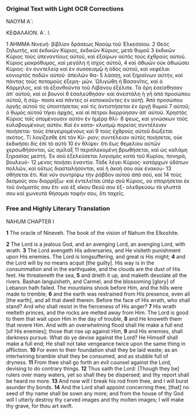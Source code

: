 ### Original Text with Light OCR Corrections

ΝΑΟΥΜ Α΄:

ΚΕΦΑΛΑΙΟΝ. Α΄. Ι.

1 ἈΗΜΜΑ Νινευή· βίβλίον δράσεως Ναοὺμ τοῦ Ἐλκεσαίου.
2 Θεὸς ζηλωτής, καὶ ἐκδικῶν Κύριος, ἐκδικῶν Κύριος, μετὰ θυμοῦ
3 ἐκδικῶν Κύριος τοὺς ὑπεναντίους αὐτοῦ, καὶ ἐξαίρων αὐτὸς τοὺς
   ἐχθροὺς αὐτοῦ. Κύριος μακρόθυμος, καὶ μεγάλη ἡ ἰσχὺς αὐτοῦ,
4 καὶ ἀθωῶν οὐκ ἀθωώσει Κύριος· ἐν συντελείᾳ καὶ ἐν συσσεισμῷ
   ἡ ὁδὸς αὐτοῦ, καὶ νεφέλαι κονιορτὸς ποδῶν αὐτοῦ· ἀπειλῶν θα-
5 λάσσῃ, καὶ ξηραίνων αὐτήν, καὶ πάντας τοὺς ποταμοὺς ἐξερη-
   μῶν. Ὠλιγώθη ἡ Βασανῖτις, καὶ ὁ Κάρμηλος, καὶ τὰ ἐξανθοῦντα
   τοῦ Λιβάνου ἐξέλιπε. Τὰ ὄρη ἐσείσθησαν ἀπ᾿ αὐτοῦ, καὶ οἱ βουνοὶ
6 ἐσαλεύθησαν· καὶ ἀνεστάλη ἡ γῆ ἀπὸ προσώπου αὐτοῦ, ἢ σύμ-
   πασα καὶ πάντες οἱ κατοικοῦντες ἐν αὐτῇ. Ἀπὸ προσώπου ὀργῆς
   αὐτοῦ τίς ὑποστήσεται; καὶ τίς ἀντιστήσεται ἐν ὀργῇ θυμοῦ
7 αὐτοῦ; ὁ θυμὸς αὐτοῦ τήκει ἀρχάς, καὶ αἱ πέτραι διερρύησαν
   ἀπ᾿ αὐτοῦ. Χρηστὸς Κύριος τοῖς ὑπομένουσιν αὐτὸν ἐν ἡμέρᾳ θλί-
8 ψεως, καὶ γινώσκων τοὺς εὐλαβουμένους αὐτόν. Καὶ ἐν κατα-
   κλυσμῷ πορείας συντέλειαν ποιήσεται· τοὺς ἐπεγειρομένους καὶ
9 τοὺς ἐχθροὺς αὐτοῦ διώξεται σκότος. Τί λογίζεσθε ἐπὶ τὸν Κύ-
   ριον; συντέλειαν αὐτὸς ποιήσεται, οὐκ ἐκδικήσει δὶς ἐπὶ τὸ αὐτὸ
10 ἐν θλίψει· ὅτι ἕως θεμελίου αὐτῶν χερσωθήσονται, ὡς σμίλαξ
11 περιπλεκομένη βρωθήσεται, καὶ ὡς καλάμη ξηρασίας μεστή. Ἐκ
   σοῦ ἐξελεύσεται λογισμὸς κατὰ τοῦ Κυρίου, πονηρά, βουλευό-
12 μενος ποιήσει ἐναντία. Τάδε λέγει Κύριος· κατάρχων ὑδάτων
   πολλῶν, καὶ οὕτως διασταλήσονται, καὶ ἡ ἀκοή σου οὐκ ἐνακου-
13 σθήσεται ἔτι. Καὶ νῦν συντρίψω τὴν ῥάβδον αὐτοῦ ἀπὸ σοῦ, καὶ
14 τοὺς δεσμούς σου διαρρήξω· καὶ ἐντελεῖται ὑπὲρ σοῦ Κύριος, οὐ
   σπαρήσεται ἐκ τοῦ ὀνόματός σου ἔτι· καὶ ἐξ οἴκου Θεοῦ σου ἐξ-
   ολεθρεύσω τὰ γλυπτά σου καὶ χωνευτὰ θήσομαι ταφήν σου, ὅτι
   ταχεῖς.

### Free and Highly Literary Translation

NAHUM
CHAPTER I

**1** The oracle of Nineveh. The book of the vision of Nahum the Elkoshite.

**2** The Lord is a jealous God, and an avenging Lord, an avenging Lord, with wrath.
**3** The Lord avengeth His adversaries, and He visiteth punishment upon His enemies. The Lord is longsuffering, and great is His might;
**4** and the Lord will by no means acquit [the guilty]. His way is in the consummation and in the earthquake, and the clouds are the dust of His feet. He threateneth the sea,
**5** and drieth it up, and maketh desolate all the rivers. Bashan languisheth, and Carmel, and the blossoming [glory] of Lebanon hath failed. The mountains shook before Him, and the hills were made to tremble;
**6** and the earth was restrained from His presence, even all [the earth], and all that dwell therein. Before the face of His wrath, who shall stand? And who shall resist in the fierceness of His anger?
**7** His wrath melteth princes, and the rocks are melted away from Him. The Lord is good to them that wait upon Him in the day of trouble,
**8** and He knoweth them that revere Him. And with an overwhelming flood shall He make a full end [of His enemies]; those that rise up against Him,
**9** and His enemies, shall darkness pursue. What do ye devise against the Lord? He Himself shall make a full end; He shall not take vengeance twice upon the same thing in affliction.
**10** For even to their foundation shall they be laid waste; as an intertwining bramble shall they be consumed, and as stubble full of dryness.
**11** From thee shall go forth an evil counsel against the Lord, devising to do contrary things.
**12** Thus saith the Lord: [Though they be] rulers over many waters, yet so shall they be dispersed; and thy report shall be heard no more.
**13** And now will I break his rod from thee, and I will burst asunder thy bonds.
**14** And the Lord shall appoint concerning thee, [that] no seed of thy name shall be sown any more; and from the house of thy God will I utterly destroy thy carved images and thy molten images; I will make thy grave, for thou art swift.